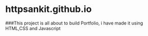 # httpsankit.github.io
###This project is all about to build Portfolio, i have made it using HTML,CSS and Javascript
#
